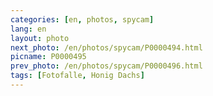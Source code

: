 ```yaml
---
categories: [en, photos, spycam]
lang: en
layout: photo
next_photo: /en/photos/spycam/P0000494.html
picname: P0000495
prev_photo: /en/photos/spycam/P0000496.html
tags: [Fotofalle, Honig Dachs]
---
```

